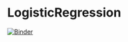 # LogisticRegression

[![Binder](http://mybinder.org/badge_logo.svg)](http://mybinder.org/v2/gh/Soley02/LogisticRegression/master)
